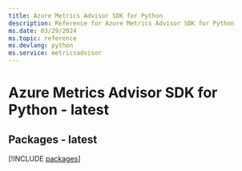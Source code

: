```yaml
---
title: Azure Metrics Advisor SDK for Python
description: Reference for Azure Metrics Advisor SDK for Python
ms.date: 03/29/2024
ms.topic: reference
ms.devlang: python
ms.service: metricsadvisor
---
```

# Azure Metrics Advisor SDK for Python - latest
## Packages - latest
[!INCLUDE [packages](metrics-advisor-index.md)]